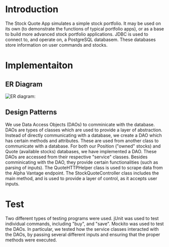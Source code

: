 # Introduction
The Stock Quote App simulates a simple stock portfolio. It may be used on its own (to demonstrate the functions of typical portfolio apps), or as a base to build more advanced stock portfolio applications. JDBC is used to connect to, and operate on, a PostgreSQL databasem. These databases store information on user commands and stocks.

# Implementaiton
## ER Diagram
![ER diagram: ](C:\Users\petar\Documents\Diagram.png)

## Design Patterns
We use Data Access Objects (DAOs) to comminicate with the database. DAOs are types of classes which are used to provide a layer of abstraction. Instead of directly communicating with a database, we create a DAO which has certain methods and attributes. These are used from another class to communicate with a database. For both our Position ("owned" stocks) and Quote (available stocks) databases, we have implemented a DAO. These DAOs are accessed from their respective "service" classes. Besides comminicating with the DAO, they provide certain functionalities (such as parsing of inputs). The QuoteHTTPHelper class is used to scrape data from the Alpha Vantage endpoint. The StockQuoteController class includes the main method, and is used to provide a layer of control, as it accepts user inputs.
# Test
Two different types of testing programs were used. jUnit was used to test individual commands, including "buy", and "save". Mockito was used to test the DAOs. In particular, we tested how the service classes interacted with the DAOs, by passing several different inputs and ensuring that the proper methods were executed.
